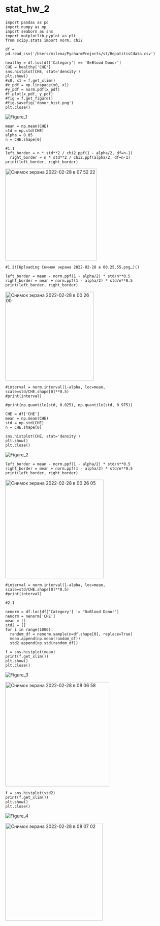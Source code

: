 # stat_hw_2

    import pandas as pd
    import numpy as np
    import seaborn as sns
    import matplotlib.pyplot as plt
    from scipy.stats import norm, chi2

    df = pd.read_csv('/Users/milena/PycharmProjects/st/HepatitisCdata.csv')

    healthy = df.loc[df['Category'] == '0=Blood Donor']
    CHE = healthy['CHE']
    sns.histplot(CHE, stat='density')
    plt.show()
    #x0, x1 = f.get_xlim()
    #x_pdf = np.linspace(x0, x1)
    #y_pdf = norm.pdf(x_pdf)
    #f.plot(x_pdf, y_pdf)
    #fig = f.get_figure()
    #fig.savefig('donor_hist.png')
    plt.close()
  
![Figure_1](https://user-images.githubusercontent.com/60537367/155900396-045deed1-a32d-41ff-bde4-eea945d4e49d.png)

    mean = np.mean(CHE)
    std = np.std(CHE)
    alpha = 0.05
    n = CHE.shape[0]

    #1.1
    left_border = n * std**2 / chi2.ppf(1 - alpha/2, df=n-1)
      right_border = n * std**2 / chi2.ppf(alpha/2, df=n-1)
    print(left_border, right_border)

<img width="288" alt="Снимок экрана 2022-02-28 в 07 52 22" src="https://user-images.githubusercontent.com/60537367/155926206-d1110ad7-a67c-4c2c-abcb-26ead414510a.png">

    #1.2![Uploading Снимок экрана 2022-02-28 в 00.25.55.png…]()

    left_border = mean - norm.ppf(1 - alpha/2) * std/n**0.5
    right_border = mean + norm.ppf(1 - alpha/2) * std/n**0.5
    print(left_border, right_border)

<img width="278" alt="Снимок экрана 2022-02-28 в 00 26 00" src="https://user-images.githubusercontent.com/60537367/155900585-2eafebca-6335-4848-aad7-aa97a94f6a3c.png">

    #interval = norm.interval(1-alpha, loc=mean, scale=std/CHE.shape[0]**0.5)
    #print(interval)

    #print(np.quantile(std, 0.025), np.quantile(std, 0.975))

    CHE = df['CHE']
    mean = np.mean(CHE)
    std = np.std(CHE)
    n = CHE.shape[0]

    sns.histplot(CHE, stat='density')
    plt.show()
    plt.close()
  
![Figure_2](https://user-images.githubusercontent.com/60537367/155900409-0ea76c75-b6cf-4118-8eda-302e596d2014.png)


    left_border = mean - norm.ppf(1 - alpha/2) * std/n**0.5
    right_border = mean + norm.ppf(1 - alpha/2) * std/n**0.5
    print(left_border, right_border)
    
<img width="309" alt="Снимок экрана 2022-02-28 в 00 26 05" src="https://user-images.githubusercontent.com/60537367/155900601-d50e0b3f-2314-4098-a73d-a7c6a2ab8818.png">

    #interval = norm.interval(1-alpha, loc=mean, scale=std/CHE.shape[0]**0.5)
    #print(interval)

    #2.1

    nenorm = df.loc[df['Category'] != "0=Blood Donor"]
    nenorm = nenorm['CHE']
    mean = []
    std2 = []
    for i in range(1000):
      random_df = nenorm.sample(n=df.shape[0], replace=True)
      mean.append(np.mean(random_df))
      std2.append(np.std(random_df))

    f = sns.histplot(mean)
    print(f.get_xlim())
    plt.show()
    plt.close()

![Figure_3](https://user-images.githubusercontent.com/60537367/155927438-db136401-1bb3-4818-99ae-e8c84bd09957.png)

<img width="327" alt="Снимок экрана 2022-02-28 в 08 06 58" src="https://user-images.githubusercontent.com/60537367/155927403-06c70d1d-eb5f-46a6-9186-72f16196247f.png">


    f = sns.histplot(std2)
    print(f.get_xlim())
    plt.show()
    plt.close()
    
 ![Figure_4](https://user-images.githubusercontent.com/60537367/155927452-07c0345e-c395-4afc-807a-1f101958c8db.png)
    
<img width="306" alt="Снимок экрана 2022-02-28 в 08 07 02" src="https://user-images.githubusercontent.com/60537367/155927413-a052b5dd-7c8e-4997-95c3-193cc53d23f8.png">


